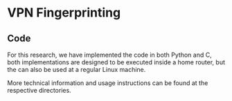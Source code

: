 # VPN Fingerprinting

## Code

For this research, we have implemented the code in both Python and C, both
implementations are designed to be executed inside a home router, but the can
also be used at a regular Linux machine.

More technical information and usage instructions can be found at the
respective directories.
